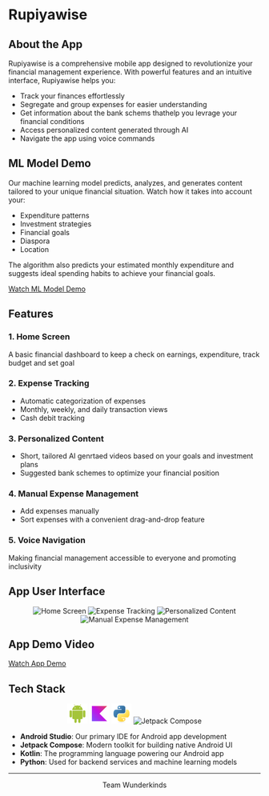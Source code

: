 # Rupiyawise


##  About the App

Rupiyawise is a comprehensive mobile app designed to revolutionize your financial management experience. With powerful features and an intuitive interface, Rupiyawise helps you:

-  Track your finances effortlessly
-  Segregate and group expenses for easier understanding
-  Get information about the bank schems thathelp you levrage your financial conditions
-  Access personalized content generated through AI
-  Navigate the app using voice commands

##  ML Model Demo

Our  machine learning model predicts, analyzes, and generates content tailored to your unique financial situation. Watch how it takes into account your:

- Expenditure patterns
- Investment strategies
- Financial goals
- Diaspora
- Location

The algorithm also predicts your estimated monthly expenditure and suggests ideal spending habits to achieve your financial goals.

[Watch ML Model Demo](https://github.com/user-attachments/assets/2fb91aa5-7701-48a5-8b69-0fe7c479fddc)

##  Features

### 1. Home Screen
A basic financial dashboard to keep a check on earnings, expenditure, track budget and set goal

### 2. Expense Tracking
- Automatic categorization of expenses
- Monthly, weekly, and daily transaction views
- Cash debit tracking

### 3. Personalized Content
- Short, tailored AI genrtaed videos based on your goals and investment plans
- Suggested bank schemes to optimize your financial position

### 4. Manual Expense Management
- Add expenses manually
- Sort expenses with a convenient drag-and-drop feature

### 5. Voice Navigation
Making financial management accessible to everyone and promoting inclusivity




##  App User Interface

<p align="center">
  <img src="https://github.com/user-attachments/assets/a1e4db20-905e-4248-b5b2-443a3575c018" width="20%" alt="Home Screen" />
  <img src="https://github.com/user-attachments/assets/e70599c5-4c52-4171-a1e8-f0158cda08c1" width="20%" alt="Expense Tracking" /> 
  <img src="https://github.com/user-attachments/assets/a5573fbb-3598-4ef8-b9a5-072b88da4a1b" width="20%" alt="Personalized Content" />
  <img src="https://github.com/user-attachments/assets/1b705fcc-be4c-4748-aa8d-bbcc355f57ca" width="20%" alt="Manual Expense Management" />
</p>


##  App Demo Video

  [Watch App Demo](https://github.com/user-attachments/assets/593148d9-16d4-4546-a7db-62e34b18ebef)


## Tech Stack

<p align="center">
  <img src="https://raw.githubusercontent.com/devicons/devicon/master/icons/android/android-original.svg" alt="Android Studio" width="40" height="40"/>
  <img src="https://raw.githubusercontent.com/devicons/devicon/master/icons/kotlin/kotlin-original.svg" alt="Kotlin" width="40" height="40"/>
  <img src="https://raw.githubusercontent.com/devicons/devicon/master/icons/python/python-original.svg" alt="Python" width="40" height="40"/>
  <img src="https://raw.githubusercontent.com/JetBrains/compose-jb/master/artwork/compose-logo.svg" alt="Jetpack Compose" width="40" height="40"/>
</p>

- **Android Studio**: Our primary IDE for Android app development
- **Jetpack Compose**: Modern toolkit for building native Android UI
- **Kotlin**: The programming language powering our Android app
- **Python**: Used for backend services and machine learning models

---

<p align="center">
  Team Wunderkinds
</p>
